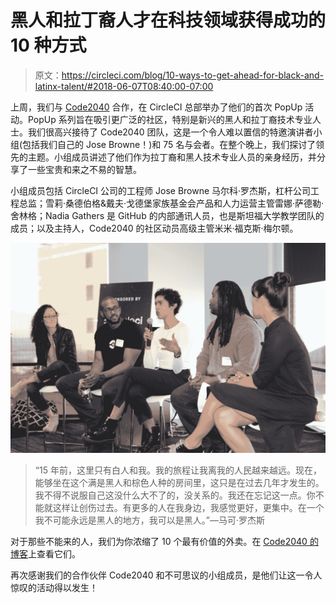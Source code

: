 # 黑人和拉丁裔人才在科技领域获得成功的 10 种方式

> 原文：<https://circleci.com/blog/10-ways-to-get-ahead-for-black-and-latinx-talent/#2018-06-07T08:40:00-07:00>

上周，我们与 [Code2040](http://www.code2040.org/) 合作，在 CircleCI 总部举办了他们的首次 PopUp 活动。PopUp 系列旨在吸引更广泛的社区，特别是新兴的黑人和拉丁裔技术专业人士。我们很高兴接待了 Code2040 团队，这是一个令人难以置信的特邀演讲者小组(包括我们自己的 Jose Browne！)和 75 名与会者。在整个晚上，我们探讨了领先的主题。小组成员讲述了他们作为拉丁裔和黑人技术专业人员的亲身经历，并分享了一些宝贵和来之不易的智慧。

小组成员包括 CircleCI 公司的工程师 Jose Browne 马尔科·罗杰斯，杠杆公司工程总监；雪莉·桑德伯格&戴夫·戈德堡家族基金会产品和人力运营主管雷娜·萨德勒·舍林格；Nadia Gathers 是 GitHub 的内部通讯人员，也是斯坦福大学教学团队的成员；以及主持人，Code2040 的社区动员高级主管米米·福克斯·梅尔顿。

![popup2.jpeg](img/6a2d0b05b6ebac9f8a165fa3ec926928.png)

> “15 年前，这里只有白人和我。我的旅程让我离我的人民越来越远。现在，能够坐在这个满是黑人和棕色人种的房间里，这只是在过去几年才发生的。我不得不说服自己这没什么大不了的，没关系的。我还在忘记这一点。你不能就这样让创伤过去。有更多的人在我身边，我感觉更好，更集中。在一个我不可能永远是黑人的地方，我可以是黑人。”—马可·罗杰斯

对于那些不能来的人，我们为你浓缩了 10 个最有价值的外卖。在 [Code2040 的博客](https://medium.com/@Code2040/10-ways-to-get-ahead-for-black-latinx-tech-talent-1bddb7fa5492)上查看它们。

再次感谢我们的合作伙伴 Code2040 和不可思议的小组成员，是他们让这一令人惊叹的活动得以发生！
